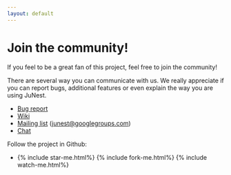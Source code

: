 ```yaml
---
layout: default
---
```

Join the community!
===================
If you feel to be a great fan of this project, feel free to join the community!

There are several way you can communicate with us. We really appreciate if
you can report bugs, additional features or even explain the way you are using JuNest.

- [Bug report](https://github.com/fsquillace/junest/issues)
- [Wiki](https://github.com/fsquillace/junest/wiki)
- [Mailing list](https://groups.google.com/d/forum/junest) (junest@googlegroups.com)
- [Chat](https://webchat.freenode.net/?channels=junest)

Follow the project in Github:

- {% include star-me.html%} {% include fork-me.html%} {% include watch-me.html%}
